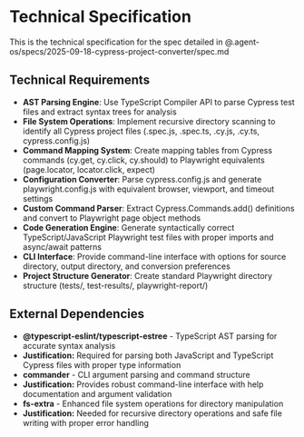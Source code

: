 # Technical Specification

This is the technical specification for the spec detailed in @.agent-os/specs/2025-09-18-cypress-project-converter/spec.md

## Technical Requirements

- **AST Parsing Engine**: Use TypeScript Compiler API to parse Cypress test files and extract syntax trees for analysis
- **File System Operations**: Implement recursive directory scanning to identify all Cypress project files (.spec.js, .spec.ts, .cy.js, .cy.ts, cypress.config.js)
- **Command Mapping System**: Create mapping tables from Cypress commands (cy.get, cy.click, cy.should) to Playwright equivalents (page.locator, locator.click, expect)
- **Configuration Converter**: Parse cypress.config.js and generate playwright.config.js with equivalent browser, viewport, and timeout settings
- **Custom Command Parser**: Extract Cypress.Commands.add() definitions and convert to Playwright page object methods
- **Code Generation Engine**: Generate syntactically correct TypeScript/JavaScript Playwright test files with proper imports and async/await patterns
- **CLI Interface**: Provide command-line interface with options for source directory, output directory, and conversion preferences
- **Project Structure Generator**: Create standard Playwright directory structure (tests/, test-results/, playwright-report/)

## External Dependencies

- **@typescript-eslint/typescript-estree** - TypeScript AST parsing for accurate syntax analysis
- **Justification:** Required for parsing both JavaScript and TypeScript Cypress files with proper type information
- **commander** - CLI argument parsing and command structure
- **Justification:** Provides robust command-line interface with help documentation and argument validation
- **fs-extra** - Enhanced file system operations for directory manipulation
- **Justification:** Needed for recursive directory operations and safe file writing with proper error handling